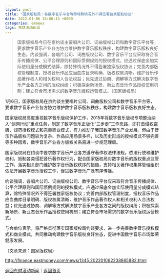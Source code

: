 ```yaml
---
layout: post
title: "国家版权局：各数字音乐平台等除特殊情况外不得签署独家版权协议"
date: 2022-01-06 18:00:13 +0800
categories: emnews
tags: 东财滚动新闻
---
```

> 国家版权局今日在京约谈主要唱片公司、词曲版权公司和数字音乐平台等，要求数字音乐产业各方协力维护数字音乐版权秩序，构建数字音乐版权良好生态。约谈强调，各唱片公司、词曲版权公司、数字音乐平台应采取符合音乐传播规律、公平合理原则和国际惯例规则的授权模式，应通过保底金加实际使用量分成模式结算，除特殊情况外不得签署独家版权协议；完善内部版权管理制度，授权音乐作品应当曲库目录明确、版权权属清晰，维护音乐作品著作权人和相关权利人合法权益；优先通过协商、调解等方式解决数字音乐产业各方之间的版权纠纷；积极探索新场景、新业态音乐作品授权使用机制；建立符合市场需求的数字音乐版权运营模式。（国家版权局）

<p>1月6日，国家版权局在京约谈主要唱片公司、词曲版权公司和数字音乐平台等，要求数字音乐产业各方协力维护数字音乐版权秩序，构建数字音乐版权良好生态。</p><p>国家版权局高度重视数字音乐版权保护工作，2015年将数字音乐版权专项整治纳入“剑网行动”重点任务，制定了数字音乐正版化“三步走”工作思路，即打击侵权盗版、规范授权模式和完善商业模式，有力推动了我国数字音乐产业发展。但由于音乐作品版权问题较为复杂、作品应用场景多样，以及历史形成的授权模式不够完善等多种因素，数字音乐产业各方版权关系需进一步规范理顺。</p><p>国家版权局在约谈中要求数字音乐产业各方遵守著作权法律法规，依法行使和维护权利，抵制各类侵犯音乐著作权行为，配合国家版权局对数字音乐的版权重点监管工作，落实相关部门维护数字音乐版权秩序的措施，支持相关著作权集体管理组织依法开展数字音乐授权工作，促进数字音乐广泛有序传播。</p><p>约谈强调，各唱片公司、词曲版权公司、数字音乐平台应采取符合音乐传播规律、公平合理原则和国际惯例规则的授权模式，应通过保底金加实际使用量分成模式结算，除特殊情况外不得签署独家版权协议；完善内部版权管理制度，授权音乐作品应当曲库目录明确、版权权属清晰，维护音乐作品著作权人和相关权利人合法权益；优先通过协商、调解等方式解决数字音乐产业各方之间的版权纠纷；积极探索新场景、新业态音乐作品授权使用机制；建立符合市场需求的数字音乐版权运营模式。</p><p>与会单位表示，将严格贯彻落实国家版权局约谈要求，进一步完善数字音乐授权模式和商业模式，共同推动构建数字音乐版权良好生态，促进中国数字音乐市场繁荣健康发展。</p><p class="em_media">（文章来源：国家版权局）</p>

<http://finance.eastmoney.com/news/1345,202201062238865882.html>

[返回东财滚动新闻](//finews.withounder.com/emnews/)｜[返回首页](//finews.withounder.com/)